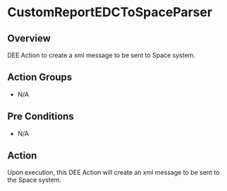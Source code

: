 # CustomReportEDCToSpaceParser

## Overview

DEE Action to create a xml message to be sent to Space system.

## Action Groups

* N/A

## Pre Conditions

* N/A


## Action
Upon execution, this DEE Action will create an xml message to be sent to the Space system.
